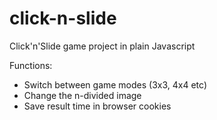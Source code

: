 # click-n-slide
Click'n'Slide game project in plain Javascript

Functions: 
* Switch between game modes (3x3, 4x4 etc)
* Change the n-divided image
* Save result time in browser cookies
